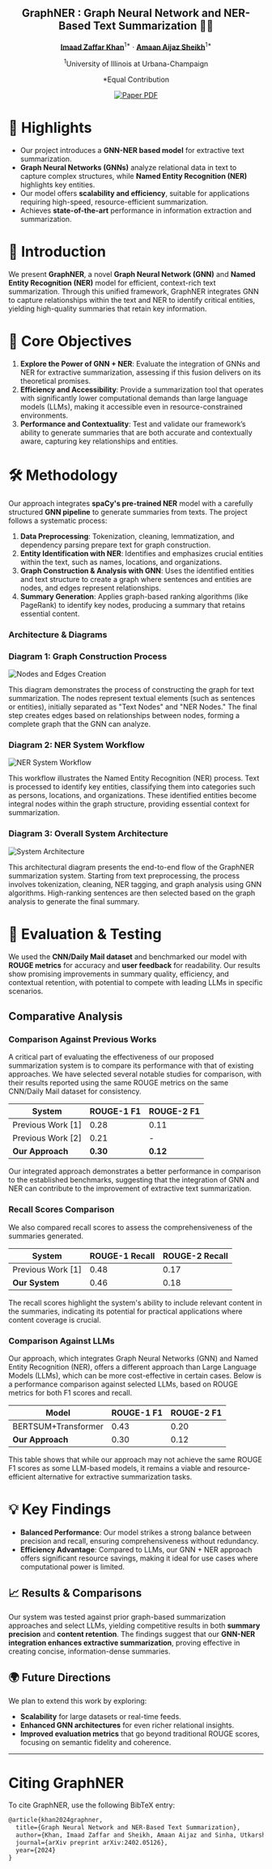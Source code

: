 <div align="center">
<h2>GraphNER : Graph Neural Network and NER-Based Text Summarization 🧠📜</h2>

[**Imaad Zaffar Khan**](https://github.com/imaad786)<sup>1*</sup> · [**Amaan Aijaz Sheikh**](https://github.com/AmaanAijaz)<sup>1*</sup> 

<sup>1</sup>University of Illinois at Urbana-Champaign

*Equal Contribution

<a href="https://arxiv.org/abs/2402.05126"><img src='https://img.shields.io/badge/arXiv-GraphNER-red' alt='Paper PDF'></a>

</div>

# 🌟 Highlights

- Our project introduces a **GNN-NER based model** for extractive text summarization.
- **Graph Neural Networks (GNNs)** analyze relational data in text to capture complex structures, while **Named Entity Recognition (NER)** highlights key entities.
- Our model offers **scalability and efficiency**, suitable for applications requiring high-speed, resource-efficient summarization.
- Achieves **state-of-the-art** performance in information extraction and summarization.


# 🚀 Introduction 

We present **GraphNER**, a novel **Graph Neural Network (GNN)** and **Named Entity Recognition (NER)** model for efficient, context-rich text summarization. Through this unified framework, GraphNER integrates GNN to capture relationships within the text and NER to identify critical entities, yielding high-quality summaries that retain key information.


# 🎯 Core Objectives

1. **Explore the Power of GNN + NER**: Evaluate the integration of GNNs and NER for extractive summarization, assessing if this fusion delivers on its theoretical promises.
2. **Efficiency and Accessibility**: Provide a summarization tool that operates with significantly lower computational demands than large language models (LLMs), making it accessible even in resource-constrained environments.
3. **Performance and Contextuality**: Test and validate our framework’s ability to generate summaries that are both accurate and contextually aware, capturing key relationships and entities.

# 🛠️ Methodology

Our approach integrates **spaCy's pre-trained NER** model with a carefully structured **GNN pipeline** to generate summaries from texts. The project follows a systematic process:

1. **Data Preprocessing**: Tokenization, cleaning, lemmatization, and dependency parsing prepare text for graph construction.
2. **Entity Identification with NER**: Identifies and emphasizes crucial entities within the text, such as names, locations, and organizations.
3. **Graph Construction & Analysis with GNN**: Uses the identified entities and text structure to create a graph where sentences and entities are nodes, and edges represent relationships.
4. **Summary Generation**: Applies graph-based ranking algorithms (like PageRank) to identify key nodes, producing a summary that retains essential content.

### Architecture & Diagrams

### Diagram 1: Graph Construction Process
![Nodes and Edges Creation](./images/GNN.jpg) 

This diagram demonstrates the process of constructing the graph for text summarization. The nodes represent textual elements (such as sentences or entities), initially separated as "Text Nodes" and "NER Nodes." The final step creates edges based on relationships between nodes, forming a complete graph that the GNN can analyze.

### Diagram 2: NER System Workflow
![NER System Workflow](./images/NER.jpg)

This workflow illustrates the Named Entity Recognition (NER) process. Text is processed to identify key entities, classifying them into categories such as persons, locations, and organizations. These identified entities become integral nodes within the graph structure, providing essential context for summarization.

### Diagram 3: Overall System Architecture
![System Architecture](./images/arch_diagram.jpg) 

This architectural diagram presents the end-to-end flow of the GraphNER summarization system. Starting from text preprocessing, the process involves tokenization, cleaning, NER tagging, and graph analysis using GNN algorithms. High-ranking sentences are then selected based on the graph analysis to generate the final summary.


# 🔬 Evaluation & Testing

We used the **CNN/Daily Mail dataset** and benchmarked our model with **ROUGE metrics** for accuracy and **user feedback** for readability. Our results show promising improvements in summary quality, efficiency, and contextual retention, with potential to compete with leading LLMs in specific scenarios.

## Comparative Analysis

### Comparison Against Previous Works

A critical part of evaluating the effectiveness of our proposed summarization system is to compare its performance with that of existing approaches. We have selected several notable studies for comparison, with their results reported using the same ROUGE metrics on the same CNN/Daily Mail dataset for consistency.

<div align="center">

| **System**            | **ROUGE-1 F1** | **ROUGE-2 F1** |
|-----------------------|----------------|-----------------|
| Previous Work \[1\]   | 0.28           | 0.11           |
| Previous Work \[2\]   | 0.21           | -              |
| **Our Approach**      | **0.30**       | **0.12**       |

</div>

Our integrated approach demonstrates a better performance in comparison to the established benchmarks, suggesting that the integration of GNN and NER can contribute to the improvement of extractive text summarization.

### Recall Scores Comparison

We also compared recall scores to assess the comprehensiveness of the summaries generated.

<div align="center">

| **System**            | **ROUGE-1 Recall** | **ROUGE-2 Recall** |
|-----------------------|--------------------|---------------------|
| Previous Work \[1\]   | 0.48               | 0.17               |
| **Our System**        | 0.46               | 0.18               |

</div>

The recall scores highlight the system's ability to include relevant content in the summaries, indicating its potential for practical applications where content coverage is crucial.

### Comparison Against LLMs

Our approach, which integrates Graph Neural Networks (GNN) and Named Entity Recognition (NER), offers a different approach than Large Language Models (LLMs), which can be more cost-effective in certain cases. Below is a performance comparison against selected LLMs, based on ROUGE metrics for both F1 scores and recall.

<div align="center">

| **Model**                 | **ROUGE-1 F1** | **ROUGE-2 F1** |
|---------------------------|----------------|-----------------|
| BERTSUM+Transformer       | 0.43           | 0.20           |
| **Our Approach**          | 0.30           | 0.12           |

</div>

This table shows that while our approach may not achieve the same ROUGE F1 scores as some LLM-based models, it remains a viable and resource-efficient alternative for extractive summarization tasks.

# 💡 Key Findings

- **Balanced Performance**: Our model strikes a strong balance between precision and recall, ensuring comprehensiveness without redundancy.
- **Efficiency Advantage**: Compared to LLMs, our GNN + NER approach offers significant resource savings, making it ideal for use cases where computational power is limited.

## 📈 Results & Comparisons

Our system was tested against prior graph-based summarization approaches and select LLMs, yielding competitive results in both **summary precision** and **content retention**. The findings suggest that our **GNN-NER integration enhances extractive summarization**, proving effective in creating concise, information-dense summaries.

## 🌍 Future Directions

We plan to extend this work by exploring:
- **Scalability** for large datasets or real-time feeds.
- **Enhanced GNN architectures** for even richer relational insights.
- **Improved evaluation metrics** that go beyond traditional ROUGE scores, focusing on semantic fidelity and coherence.

---

# Citing GraphNER

To cite GraphNER, use the following BibTeX entry:

```latex
@article{khan2024graphner,
  title={Graph Neural Network and NER-Based Text Summarization},
  author={Khan, Imaad Zaffar and Sheikh, Amaan Aijaz and Sinha, Utkarsh},
  journal={arXiv preprint arXiv:2402.05126},
  year={2024}
}

